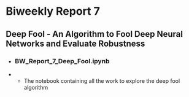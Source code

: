 # Biweekly Report 7

## Deep Fool - An Algorithm to Fool Deep Neural Networks and Evaluate Robustness

* ### BW_Report_7_Deep_Fool.ipynb 
* * The notebook containing all the work to explore the deep fool algorithm 
 
